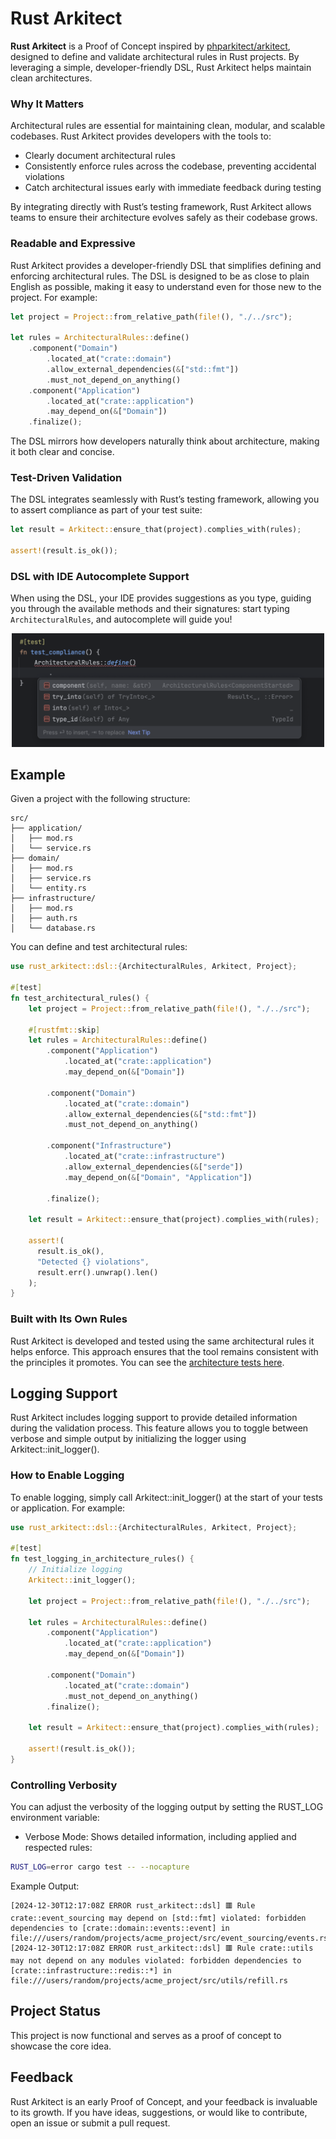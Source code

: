 # Rust Arkitect

**Rust Arkitect** is a Proof of Concept inspired by [phparkitect/arkitect](https://github.com/phparkitect/arkitect), designed to define and validate architectural rules in Rust projects. By leveraging a simple, developer-friendly DSL, Rust Arkitect helps maintain clean architectures.

### Why It Matters
Architectural rules are essential for maintaining clean, modular, and scalable codebases. Rust Arkitect provides developers with the tools to:
- Clearly document architectural rules
- Consistently enforce rules across the codebase, preventing accidental violations
- Catch architectural issues early with immediate feedback during testing

By integrating directly with Rust’s testing framework, Rust Arkitect allows teams to ensure their architecture evolves safely as their codebase grows.

### Readable and Expressive
Rust Arkitect provides a developer-friendly DSL that simplifies defining and enforcing architectural rules.
The DSL is designed to be as close to plain English as possible, making it easy to understand even for those new to the project. For example:
```rust
let project = Project::from_relative_path(file!(), "./../src");

let rules = ArchitecturalRules::define()
    .component("Domain")
        .located_at("crate::domain")
        .allow_external_dependencies(&["std::fmt"])
        .must_not_depend_on_anything()
    .component("Application")
        .located_at("crate::application")
        .may_depend_on(&["Domain"])
    .finalize();
```
The DSL mirrors how developers naturally think about architecture, making it both clear and concise.

### Test-Driven Validation
The DSL integrates seamlessly with Rust’s testing framework, allowing you to assert compliance as part of your test suite:

```rust
let result = Arkitect::ensure_that(project).complies_with(rules);

assert!(result.is_ok());
```

### DSL with IDE Autocomplete Support
When using the DSL, your IDE provides suggestions as you type, guiding you through the available methods and their signatures: start typing `ArchitecturalRules`, and autocomplete will guide you!

<div style="text-align: center;">
    <img src="docs/images/autocomplete.png" alt="Autocomplete Example" width="500px">
</div>

## Example
Given a project with the following structure:

```plaintext
src/
├── application/
│   ├── mod.rs
│   └── service.rs
├── domain/
│   ├── mod.rs
│   ├── service.rs
│   └── entity.rs
├── infrastructure/
│   ├── mod.rs
│   ├── auth.rs
│   └── database.rs
```

You can define and test architectural rules:
```rust
use rust_arkitect::dsl::{ArchitecturalRules, Arkitect, Project};

#[test]
fn test_architectural_rules() {
    let project = Project::from_relative_path(file!(), "./../src");

    #[rustfmt::skip]
    let rules = ArchitecturalRules::define()
        .component("Application")
            .located_at("crate::application")
            .may_depend_on(&["Domain"])

        .component("Domain")
            .located_at("crate::domain")
            .allow_external_dependencies(&["std::fmt"])
            .must_not_depend_on_anything()

        .component("Infrastructure")
            .located_at("crate::infrastructure")
            .allow_external_dependencies(&["serde"])
            .may_depend_on(&["Domain", "Application"])

        .finalize();

    let result = Arkitect::ensure_that(project).complies_with(rules);

    assert!(
      result.is_ok(),
      "Detected {} violations",
      result.err().unwrap().len()
    );
}
```
### Built with Its Own Rules

Rust Arkitect is developed and tested using the same architectural rules it helps enforce. This approach ensures that the tool remains consistent with the principles it promotes. You can see the [architecture tests here](tests/test_architecture.rs).

## Logging Support

Rust Arkitect includes logging support to provide detailed information during the validation process. This feature allows you to toggle between verbose and simple output by initializing the logger using Arkitect::init_logger().

### How to Enable Logging

To enable logging, simply call Arkitect::init_logger() at the start of your tests or application. For example:
```rust
use rust_arkitect::dsl::{ArchitecturalRules, Arkitect, Project};

#[test]
fn test_logging_in_architecture_rules() {
    // Initialize logging
    Arkitect::init_logger();

    let project = Project::from_relative_path(file!(), "./../src");

    let rules = ArchitecturalRules::define()
        .component("Application")
            .located_at("crate::application")
            .may_depend_on(&["Domain"])

        .component("Domain")
            .located_at("crate::domain")
            .must_not_depend_on_anything()
        .finalize();

    let result = Arkitect::ensure_that(project).complies_with(rules);

    assert!(result.is_ok());
}
```

### Controlling Verbosity

You can adjust the verbosity of the logging output by setting the RUST_LOG environment variable:
- Verbose Mode: Shows detailed information, including applied and respected rules:
```bash
RUST_LOG=error cargo test -- --nocapture
```
Example Output:
```plaintext
[2024-12-30T12:17:08Z ERROR rust_arkitect::dsl] 🟥 Rule crate::event_sourcing may depend on [std::fmt] violated: forbidden dependencies to [crate::domain::events::event] in file:///users/random/projects/acme_project/src/event_sourcing/events.rs
[2024-12-30T12:17:08Z ERROR rust_arkitect::dsl] 🟥 Rule crate::utils may not depend on any modules violated: forbidden dependencies to [crate::infrastructure::redis::*] in file:///users/random/projects/acme_project/src/utils/refill.rs
```

## Project Status

This project is now functional and serves as a proof of concept to showcase the core idea.

## Feedback

Rust Arkitect is an early Proof of Concept, and your feedback is invaluable to its growth.
If you have ideas, suggestions, or would like to contribute, open an issue or submit a pull request.